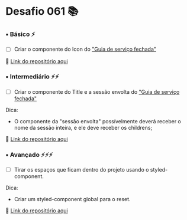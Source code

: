 # Desafio 061 :books:



###  ▪️ Básico ⚡️

- [ ] Criar o componente do Icon do ["Guia de serviço fechada"](https://github.com/StefanyVasc/seek-business/issues/2) 


🔗 [Link do repositório aqui]()


### ▪️ Intermediário ⚡️⚡️ 

- [ ] Criar o componente do Title e a sessão envolta  do ["Guia de serviço fechada"](https://github.com/StefanyVasc/seek-business/issues/2) 

Dica: 
  * O componente da "sessão envolta" possívelmente deverá receber o nome da sessão inteira, e ele deve receber os childrens; 


🔗 [Link do repositório aqui]() 

### ▪️ Avançado ⚡️⚡️⚡️

- [ ] Tirar os espaços que ficam dentro do projeto usando o styled-component. 

Dica: 
* Criar um styled-component global para o reset. 

 
🔗 [Link do repositório aqui]()